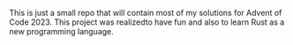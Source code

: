 This is just a small repo that will contain most of my solutions for Advent of Code 2023.
This project was realizedto have fun and also to learn Rust as a new programming language.
